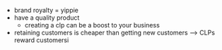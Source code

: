 - brand royalty = yippie
- have a quality product
	- creating a clp can be a boost to your business
- retaining customers is cheaper than getting new customers --> CLPs reward customersi